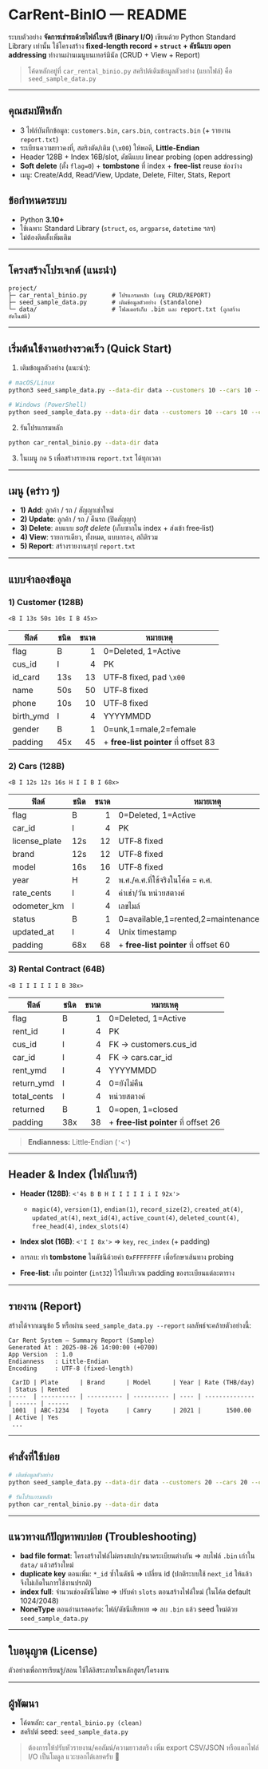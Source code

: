 # CarRent-BinIO — README

ระบบตัวอย่าง **จัดการเช่ารถด้วยไฟล์ไบนารี (Binary I/O)** เขียนด้วย Python Standard Library เท่านั้น ใช้โครงสร้าง **fixed‑length record + `struct` + ดัชนีแบบ open addressing** ทำงานผ่านเมนูบนเทอร์มินัล (CRUD + View + Report)

> โค้ดหลักอยู่ที่ `car_rental_binio.py`
> สคริปต์เติมข้อมูลตัวอย่าง (แยกไฟล์) คือ `seed_sample_data.py`

---

## คุณสมบัติหลัก

* 3 ไฟล์บันทึกข้อมูล: `customers.bin`, `cars.bin`, `contracts.bin` (+ รายงาน `report.txt`)
* ระเบียนความยาวคงที่, สตริงตัด/เติม (`\x00`) ให้พอดี, **Little‑Endian**
* Header 128B + Index 16B/slot, ดัชนีแบบ linear probing (open addressing)
* **Soft delete** (ตั้ง `flag=0`) + **tombstone** ที่ index + **free‑list** reuse ช่องว่าง
* เมนู: Create/Add, Read/View, Update, Delete, Filter, Stats, Report

## ข้อกำหนดระบบ

* Python **3.10+**
* ใช้เฉพาะ Standard Library (`struct`, `os`, `argparse`, `datetime` ฯลฯ)
* ไม่ต้องติดตั้งเพิ่มเติม

---

## โครงสร้างโปรเจกต์ (แนะนำ)

```
project/
├─ car_rental_binio.py       # โปรแกรมหลัก (เมนู CRUD/REPORT)
├─ seed_sample_data.py       # เติมข้อมูลตัวอย่าง (standalone)
└─ data/                     # โฟลเดอร์เก็บ .bin และ report.txt (ถูกสร้างอัตโนมัติ)
```

---

## เริ่มต้นใช้งานอย่างรวดเร็ว (Quick Start)

1. เติมข้อมูลตัวอย่าง (แนะนำ):

```bash
# macOS/Linux
python3 seed_sample_data.py --data-dir data --customers 10 --cars 10 --contracts 5 --report

# Windows (PowerShell)
python seed_sample_data.py --data-dir data --customers 10 --cars 10 --contracts 5 --report
```

2. รันโปรแกรมหลัก

```bash
python car_rental_binio.py --data-dir data
```

3. ในเมนู กด `5` เพื่อสร้างรายงาน `report.txt` ได้ทุกเวลา

---

## เมนู (คร่าว ๆ)

* **1) Add**: ลูกค้า / รถ / สัญญาเช่าใหม่
* **2) Update**: ลูกค้า / รถ / คืนรถ (ปิดสัญญา)
* **3) Delete**: ลบแบบ *soft delete* (เก็บซากใน index + ส่งเข้า free‑list)
* **4) View**: รายการเดียว, ทั้งหมด, แบบกรอง, สถิติรวม
* **5) Report**: สร้างรายงานสรุป `report.txt`

---

## แบบจำลองข้อมูล

### 1) Customer (128B)

`<B I 13s 50s 10s I B 45x>`

| ฟิลด์      | ชนิด | ขนาด | หมายเหตุ                              |
| ---------- | ---- | ---: | ------------------------------------- |
| flag       | B    |    1 | 0=Deleted, 1=Active                   |
| cus\_id    | I    |    4 | PK                                    |
| id\_card   | 13s  |   13 | UTF‑8 fixed, pad `\x00`               |
| name       | 50s  |   50 | UTF‑8 fixed                           |
| phone      | 10s  |   10 | UTF‑8 fixed                           |
| birth\_ymd | I    |    4 | YYYYMMDD                              |
| gender     | B    |    1 | 0=unk,1=male,2=female                 |
| padding    | 45x  |   45 | + **free‑list pointer** ที่ offset 83 |

### 2) Cars (128B)

`<B I 12s 12s 16s H I I B I 68x>`

| ฟิลด์          | ชนิด | ขนาด | หมายเหตุ                                     |
| -------------- | ---- | ---: | -------------------------------------------- |
| flag           | B    |    1 | 0=Deleted, 1=Active                          |
| car\_id        | I    |    4 | PK                                           |
| license\_plate | 12s  |   12 | UTF‑8 fixed                                  |
| brand          | 12s  |   12 | UTF‑8 fixed                                  |
| model          | 16s  |   16 | UTF‑8 fixed                                  |
| year           | H    |    2 | พ.ศ./ค.ศ.ที่ใช้จริงในโค้ด = ค.ศ.             |
| rate\_cents    | I    |    4 | ค่าเช่า/วัน หน่วยสตางค์                      |
| odometer\_km   | I    |    4 | เลขไมล์                                      |
| status         | B    |    1 | 0=available,1=rented,2=maintenance,3=retired |
| updated\_at    | I    |    4 | Unix timestamp                               |
| padding        | 68x  |   68 | + **free‑list pointer** ที่ offset 60        |

### 3) Rental Contract (64B)

`<B I I I I I I B 38x>`

| ฟิลด์        | ชนิด | ขนาด | หมายเหตุ                              |
| ------------ | ---- | ---: | ------------------------------------- |
| flag         | B    |    1 | 0=Deleted, 1=Active                   |
| rent\_id     | I    |    4 | PK                                    |
| cus\_id      | I    |    4 | FK → customers.cus\_id                |
| car\_id      | I    |    4 | FK → cars.car\_id                     |
| rent\_ymd    | I    |    4 | YYYYMMDD                              |
| return\_ymd  | I    |    4 | 0=ยังไม่คืน                           |
| total\_cents | I    |    4 | หน่วยสตางค์                           |
| returned     | B    |    1 | 0=open, 1=closed                      |
| padding      | 38x  |   38 | + **free‑list pointer** ที่ offset 26 |

> **Endianness:** Little‑Endian (`'<'`)

---

## Header & Index (ไฟล์ไบนารี)

* **Header (128B)**: `<'4s B B H I I I I I i I 92x'>`

  * `magic(4)`, `version(1)`, `endian(1)`, `record_size(2)`, `created_at(4)`, `updated_at(4)`,
    `next_id(4)`, `active_count(4)`, `deleted_count(4)`, `free_head(4)`, `index_slots(4)`
* **Index slot (16B)**: `<'I I 8x'>` ⇒ `key`, `rec_index` (+ padding)
* การลบ: ทำ **tombstone** ในดัชนีด้วยค่า `0xFFFFFFFF` เพื่อรักษาเส้นทาง probing
* **Free‑list**: เก็บ pointer (`int32`) ไว้ในบริเวณ padding ของระเบียนแต่ละตาราง

---

## รายงาน (Report)

สร้างได้จากเมนูข้อ 5 หรือผ่าน `seed_sample_data.py --report` ผลลัพธ์จะคล้ายตัวอย่างนี้:

```
Car Rent System — Summary Report (Sample)
Generated At : 2025-08-26 14:00:00 (+0700)
App Version  : 1.0
Endianness   : Little-Endian
Encoding     : UTF-8 (fixed-length)

 CarID | Plate      | Brand      | Model      | Year | Rate (THB/day) | Status | Rented
-----  | ---------- | ---------- | ---------- | ---- | -------------- | ------ | ------
 1001  | ABC-1234   | Toyota     | Camry      | 2021 |       1500.00  | Active | Yes
 ...
```

---

## คำสั่งที่ใช้บ่อย

```bash
# เติมข้อมูลตัวอย่าง
python seed_sample_data.py --data-dir data --customers 20 --cars 20 --contracts 10 --report

# รันโปรแกรมหลัก
python car_rental_binio.py --data-dir data
```

---

## แนวทางแก้ปัญหาพบบ่อย (Troubleshooting)

* **bad file format**: โครงสร้างไฟล์ไม่ตรงสเปก/ขนาดระเบียนต่างกัน ⇒ ลบไฟล์ `.bin` เก่าใน `data/` แล้วสร้างใหม่
* **duplicate key** ตอนเพิ่ม: `*_id` ซ้ำในดัชนี ⇒ เปลี่ยน id (ปกติระบบใช้ `next_id` ให้แล้ว จึงไม่เกิดในการใช้งานปรกติ)
* **index full**: จำนวนช่องดัชนีไม่พอ ⇒ ปรับค่า `slots` ตอนสร้างไฟล์ใหม่ (ในโค้ด default 1024/2048)
* **NoneType** ตอนอ่านเรคคอร์ด: ไฟล์/ดัชนีเสียหาย ⇒ ลบ `.bin` แล้ว seed ใหม่ด้วย `seed_sample_data.py`

---

## ใบอนุญาต (License)

ตัวอย่างเพื่อการเรียนรู้/สอน ใช้ได้อิสระภายในหลักสูตร/โครงงาน

---

## ผู้พัฒนา

* โค้ดหลัก: `car_rental_binio.py (clean)`
* สคริปต์ seed: `seed_sample_data.py`

> ต้องการให้ปรับหัวรายงาน/คอลัมน์/ความยาวสตริง เพิ่ม export CSV/JSON หรือแตกไฟล์ I/O เป็นโมดูล แวะบอกได้เลยครับ 🙂
